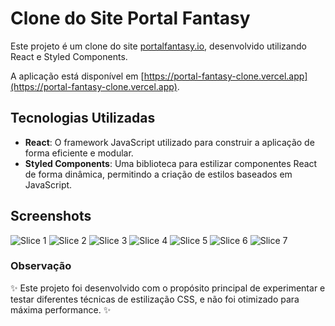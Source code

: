 # Clone do Site Portal Fantasy
Este projeto é um clone do site [portalfantasy.io](https://portalfantasy.io), desenvolvido utilizando React e Styled Components.

A aplicação está disponível em [https://portal-fantasy-clone.vercel.app](https://portal-fantasy-clone.vercel.app).

## Tecnologias Utilizadas
* **React**: O framework JavaScript utilizado para construir a aplicação de forma eficiente e modular.
* **Styled Components**: Uma biblioteca para estilizar componentes React de forma dinâmica, permitindo a criação de estilos baseados em JavaScript.

## Screenshots
![Slice 1](https://github.com/pedrodecf/portal-fantasy-clone/assets/43791636/e647ff8c-8b94-4125-adcd-bf24d4101047)
![Slice 2](https://github.com/pedrodecf/portal-fantasy-clone/assets/43791636/e8e8e2b2-7e9d-4749-9ad3-5dc020c8adea)
![Slice 3](https://github.com/pedrodecf/portal-fantasy-clone/assets/43791636/8534edba-fbed-4a41-b7a3-49970850dcd0)
![Slice 4](https://github.com/pedrodecf/portal-fantasy-clone/assets/43791636/b3782fb1-4c22-4279-92ea-6ff811a7a6e0)
![Slice 5](https://github.com/pedrodecf/portal-fantasy-clone/assets/43791636/f865582c-db90-43f6-b8a7-be87aaf25cf8)
![Slice 6](https://github.com/pedrodecf/portal-fantasy-clone/assets/43791636/27236346-6fa1-4646-9b3c-3cd2fa4143be)
![Slice 7](https://github.com/pedrodecf/portal-fantasy-clone/assets/43791636/91ae03d1-3795-49a0-a657-960bbac3e2e9)


### Observação
✨ Este projeto foi desenvolvido com o propósito principal de experimentar e testar diferentes técnicas de estilização CSS, e não foi otimizado para máxima performance. ✨
